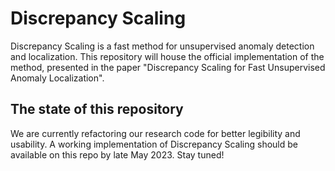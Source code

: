 # Discrepancy Scaling
Discrepancy Scaling is a fast method for unsupervised anomaly detection and localization. This repository will house the official implementation of the method, presented in the paper "Discrepancy Scaling for Fast Unsupervised
Anomaly Localization".

## The state of this repository
We are currently refactoring our research code for better legibility and usability. A working implementation of Discrepancy Scaling should be available on this repo by late May 2023. Stay tuned!
